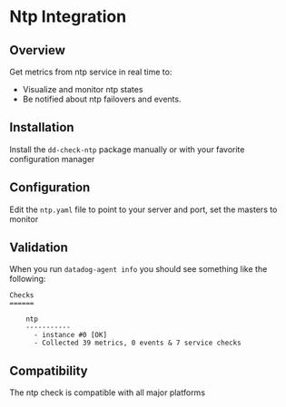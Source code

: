 # Ntp Integration

## Overview

Get metrics from ntp service in real time to:

* Visualize and monitor ntp states
* Be notified about ntp failovers and events.

## Installation

Install the `dd-check-ntp` package manually or with your favorite configuration manager

## Configuration

Edit the `ntp.yaml` file to point to your server and port, set the masters to monitor

## Validation

When you run `datadog-agent info` you should see something like the following:

    Checks
    ======

        ntp
        -----------
          - instance #0 [OK]
          - Collected 39 metrics, 0 events & 7 service checks

## Compatibility

The ntp check is compatible with all major platforms
